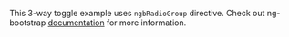 This 3-way toggle example uses `ngbRadioGroup` directive. Check out ng-bootstrap [documentation](https://ng-bootstrap.github.io/#/components/buttons) for more information.